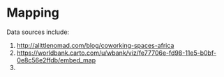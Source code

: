 # Mapping

Data sources include:

1. http://alittlenomad.com/blog/coworking-spaces-africa
2. https://worldbank.carto.com/u/wbank/viz/fe77706e-fd98-11e5-b0bf-0e8c56e2ffdb/embed_map
3. 
